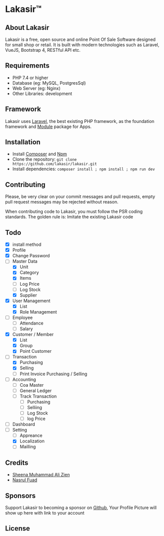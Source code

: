 ﻿# Lakasir™
## About Lakasir

Lakasir is a free, open source and online Point Of Sale Software designed for small shop or retail. It is built with modern technologies such as Laravel, VueJS, Bootstrap 4, RESTful API etc.

## Requirements

* PHP 7.4 or higher
* Database (eg: MySQL, PostgresSql)
* Web Server (eg: Nginx)
* Other Libraries: development

## Framework

Lakasir uses [Laravel](http://laravel.com), the best existing PHP framework, as the foundation framework and [Module](https://github.com/lakasir/lakasir) package for Apps.


## Installation

* Install [Composer](https://getcomposer.org/download) and [Npm](https://nodejs.org/en/download)
* Clone the repository: `git clone https://github.com/lakasir/lakasir.git`
* Install dependencies: `composer install ; npm install ; npm run dev`

## Contributing

Please, be very clear on your commit messages and pull requests, empty pull request messages may be rejected without reason.

When contributing code to Lakasir, you must follow the PSR coding standards. The golden rule is: Imitate the existing Lakasir code

## Todo
* [x] install method
* [x] Profile
* [x] Change Password
* [ ] Master Data 
  * [x] Unit
  * [x] Category
  * [x] Items
  * [ ] Log Price
  * [ ] Log Stock
  * [x] Supplier
* [x] User Management
  * [x] List
  * [x] Role Management
* [ ] Employee
  * [ ] Attendance
  * [ ] Salary
* [x] Customer / Member
  * [x] List
  * [x] Group
  * [x] Point Customer
* [ ] Transaction
  * [x] Purchasing
  * [x] Selling
  * [ ] Print Invoice Purchasing / Selling
* [ ] Accounting
  * [ ] Coa Master
  * [ ] General Ledger
  * [ ] Track Transaction
    * [ ] Purchasing
    * [ ] Selliing
    * [ ] Log Stock
    * [ ] log Price
* [ ] Dashboard
* [ ] Setting
  * [ ] Appreance
  * [x] Localization
  * [ ] Mailling
  
## Credits

* [Sheena Muhammad Ali Zien](https://github.com/sheenazien8)
* [Nasrul Fuad](https://github.com/nasrulfuad) 

## Sponsors

Support Lakasir to becoming a sponsor on [Github](https://github.com/lakasir), Your Profile Picture will show up here with link to your account

## License
